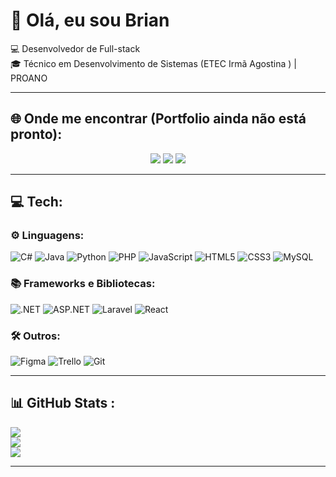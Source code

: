 # 👋 Olá, eu sou Brian  

💻 Desenvolvedor de Full-stack <br/>
🎓 Técnico em Desenvolvimento de Sistemas (ETEC Irmã Agostina ) | PROANO  

---
## 🌐 Onde me encontrar (Portfolio ainda não está pronto):
<p align="center">
  <a href="https://www.linkedin.com/in/brian-vigo""><img src="https://img.shields.io/badge/LinkedIn-0077B5?style=for-the-badge&logo=linkedin&logoColor=white"/></a>
  <a href="https://SEUPORTFOLIO.com"><img src="https://img.shields.io/badge/Portfólio-000000?style=for-the-badge&logo=About.me&logoColor=white"/></a>
  <a href="mailto:brian.v.oliveira@gmail.com"><img src="https://img.shields.io/badge/Email-D14836?style=for-the-badge&logo=gmail&logoColor=white"/></a>
</p>

---

## 💻 Tech:

### ⚙️ Linguagens:
![C#](https://img.shields.io/badge/C%23-239120?style=for-the-badge&logo=c-sharp&logoColor=white)
![Java](https://img.shields.io/badge/Java-ED8B00?style=for-the-badge&logo=java&logoColor=white)
![Python](https://img.shields.io/badge/Python-3776AB?style=for-the-badge&logo=python&logoColor=white)
![PHP](https://img.shields.io/badge/PHP-777BB4?style=for-the-badge&logo=php&logoColor=white)
![JavaScript](https://img.shields.io/badge/JavaScript-F7DF1E?style=for-the-badge&logo=javascript&logoColor=black)
![HTML5](https://img.shields.io/badge/HTML5-E34F26?style=for-the-badge&logo=html5&logoColor=white)
![CSS3](https://img.shields.io/badge/CSS3-1572B6?style=for-the-badge&logo=css3&logoColor=white)
![MySQL](https://img.shields.io/badge/MySQL-4479A1?style=for-the-badge&logo=mysql&logoColor=white)


### 📚 Frameworks e Bibliotecas:
![.NET](https://img.shields.io/badge/.NET-512BD4?style=for-the-badge&logo=.net&logoColor=white)
![ASP.NET](https://img.shields.io/badge/ASP.NET-512BD4?style=for-the-badge&logo=aspdotnet&logoColor=white)
![Laravel](https://img.shields.io/badge/Laravel-FF2D20?style=for-the-badge&logo=laravel&logoColor=white)
![React](https://img.shields.io/badge/React-20232A?style=for-the-badge&logo=react&logoColor=61DAFB)


### 🛠️ Outros:
![Figma](https://img.shields.io/badge/Figma-F24E1E?style=for-the-badge&logo=figma&logoColor=white)
![Trello](https://img.shields.io/badge/Trello-0079BF?style=for-the-badge&logo=trello&logoColor=white)
![Git](https://img.shields.io/badge/Git-F05032?style=for-the-badge&logo=git&logoColor=white)

---

## 📊 GitHub Stats :
![](https://github-readme-stats.vercel.app/api?username=bvig0&theme=vision-friendly-dark&hide_border=true&include_all_commits=true&count_private=false)<br/>
![](https://github-readme-streak-stats.herokuapp.com/?user=bvig0&theme=vision-friendly-dark&hide_border=true)<br/>
![](https://github-readme-stats.vercel.app/api/top-langs/?username=bvig0&theme=vision-friendly-dark&hide_border=true&include_all_commits=true&count_private=false&layout=compact)

---
